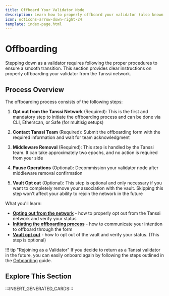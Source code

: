 ```yaml
---
title: Offboard Your Validator Node
description: Learn how to properly offboard your validator (also known as operators) including pausing operations, opting out from the network, and removing yourself from the registry.
icon: octicons-arrow-down-right-24
template: index-page.html
---
```


# Offboarding

Stepping down as a validator requires following the proper procedures to ensure a smooth transition. This section provides clear instructions on properly offboarding your validator from the Tanssi network.

## Process Overview

The offboarding process consists of the following steps:

1. **Opt out from the Tanssi Network** (Required): This is the first and mandatory step to initiate the offboarding process and can be done via CLI, Etherscan, or Safe (for multisig setups)

2. **Contact Tanssi Team** (Required): Submit the offboarding form with the required information and wait for team acknowledgment

3. **Middleware Removal** (Required): This step is handled by the Tanssi team. It can take approximately two epochs, and no action is required from your side

4. **Pause Operations** (Optional): Decommission your validator node after middleware removal confirmation

5. **Vault Opt out** (Optional): This step is optional and only necessary if you want to completely remove your association with the vault. Skipping this step won't affect your ability to rejoin the network in the future

What you'll learn:

- [**Opting out from the network**](/node-operators/validators/offboarding/offboarding-process/#opt-out-from-the-tanssi-network) - how to properly opt out from the Tanssi network and verify your status
- [**Initiating the offboarding process**](/node-operators/validators/offboarding/offboarding-process/#contact-tanssi-team) - how to communicate your intention to offboard through the form
- [**Vault opt out**](/node-operators/validators/offboarding/offboarding-process/#vault-opt-out-optional) - how to opt out of the vault and verify your status. (This step is optional)

!!! tip "Rejoining as a Validator"
    If you decide to return as a Tanssi validator in the future, you can easily onboard again by following the steps outlined in the [Onboarding](/node-operators/validators/onboarding/) guide.

## Explore This Section

:::INSERT_GENERATED_CARDS:::
